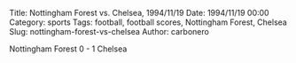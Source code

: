 Title: Nottingham Forest vs. Chelsea, 1994/11/19
Date: 1994/11/19 00:00
Category: sports
Tags: football, football scores, Nottingham Forest, Chelsea
Slug: nottingham-forest-vs-chelsea
Author: carbonero


Nottingham Forest 0 - 1 Chelsea
